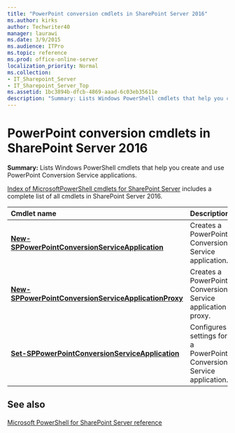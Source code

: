 ```yaml
---
title: "PowerPoint conversion cmdlets in SharePoint Server 2016"
ms.author: kirks
author: Techwriter40
manager: laurawi
ms.date: 3/9/2015
ms.audience: ITPro
ms.topic: reference
ms.prod: office-online-server
localization_priority: Normal
ms.collection:
- IT_Sharepoint_Server
- IT_Sharepoint_Server_Top
ms.assetid: 1bc3894b-dfcb-4869-aaad-6c03eb35611e
description: "Summary: Lists Windows PowerShell cmdlets that help you create and use PowerPoint Conversion Service applications."
---
```


# PowerPoint conversion cmdlets in SharePoint Server 2016

 **Summary:** Lists Windows PowerShell cmdlets that help you create and use PowerPoint Conversion Service applications. 
  
[Index of MicrosoftPowerShell cmdlets for SharePoint Server](../../../docs-conceptual/sharepoint-server/index-of-microsoftpowershell-cmdlets.md) includes a complete list of all cmdlets in SharePoint Server 2016. 
  
|**Cmdlet name**|**Description**|
|:-----|:-----|
|**[New-SPPowerPointConversionServiceApplication](new-sppowerpointconversionserviceapplication.md)** <br/> |Creates a PowerPoint Conversion Service application.  <br/> |
|**[New-SPPowerPointConversionServiceApplicationProxy](new-sppowerpointconversionserviceapplicationproxy.md)** <br/> |Creates a PowerPoint Conversion Service application proxy.  <br/> |
|**[Set-SPPowerPointConversionServiceApplication](set-sppowerpointconversionserviceapplication.md)** <br/> |Configures settings for a PowerPoint Conversion Service application.  <br/> |
   
## See also

#### 

[Microsoft PowerShell for SharePoint Server reference](../../../docs-conceptual/sharepoint-server/microsoft-powershell-for-sharepoint-server-reference/microsoft-powershell-for-sharepoint-server-reference.md)

